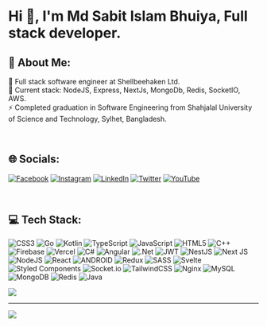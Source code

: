 # Hi 👋, I'm Md Sabit Islam Bhuiya, Full stack developer.

## 💫 About Me:

🔭 Full stack software engineer at Shellbeehaken Ltd.<br>
🌱 Current stack: NodeJS, Express, NextJs, MongoDb, Redis, SocketIO, AWS.<br>
⚡ Completed graduation in Software Engineering from Shahjalal University of Science and Technology, Sylhet, Bangladesh.<br>

<br/>

## 🌐 Socials:

[![Facebook](https://img.shields.io/badge/Facebook-%231877F2.svg?logo=Facebook&logoColor=white)](https://facebook.com/sabitislam.bhuiya) [![Instagram](https://img.shields.io/badge/Instagram-%23E4405F.svg?logo=Instagram&logoColor=white)](https://instagram.com/sabit_islam_bhuiya) [![LinkedIn](https://img.shields.io/badge/LinkedIn-%230077B5.svg?logo=linkedin&logoColor=white)](https://linkedin.com/in/md-sabit-islam-bhuiya-55a7601ab/) [![Twitter](https://img.shields.io/badge/Twitter-%231DA1F2.svg?logo=Twitter&logoColor=white)](https://twitter.com/sib_61) [![YouTube](https://img.shields.io/badge/YouTube-%23FF0000.svg?logo=YouTube&logoColor=white)](https://youtube.com/@sib_61)

<br/>

## 💻 Tech Stack:

![CSS3](https://img.shields.io/badge/css3-%231572B6.svg?style=for-the-badge&logo=css3&logoColor=white) ![Go](https://img.shields.io/badge/go-%2300ADD8.svg?style=for-the-badge&logo=go&logoColor=white) ![Kotlin](https://img.shields.io/badge/kotlin-%230095D5.svg?style=for-the-badge&logo=kotlin&logoColor=white) ![TypeScript](https://img.shields.io/badge/typescript-%23007ACC.svg?style=for-the-badge&logo=typescript&logoColor=white) ![JavaScript](https://img.shields.io/badge/javascript-%23323330.svg?style=for-the-badge&logo=javascript&logoColor=%23F7DF1E) ![HTML5](https://img.shields.io/badge/html5-%23E34F26.svg?style=for-the-badge&logo=html5&logoColor=white) ![C++](https://img.shields.io/badge/c++-%2300599C.svg?style=for-the-badge&logo=c%2B%2B&logoColor=white) ![Firebase](https://img.shields.io/badge/firebase-%23039BE5.svg?style=for-the-badge&logo=firebase) ![Vercel](https://img.shields.io/badge/vercel-%23000000.svg?style=for-the-badge&logo=vercel&logoColor=white) ![C#](https://img.shields.io/badge/c%23-%23239120.svg?style=for-the-badge&logo=c-sharp&logoColor=white) ![Angular](https://img.shields.io/badge/angular-%23DD0031.svg?style=for-the-badge&logo=angular&logoColor=white) ![.Net](https://img.shields.io/badge/.NET-5C2D91?style=for-the-badge&logo=.net&logoColor=white) ![JWT](https://img.shields.io/badge/JWT-black?style=for-the-badge&logo=JSON%20web%20tokens) ![NestJS](https://img.shields.io/badge/nestjs-%23E0234E.svg?style=for-the-badge&logo=nestjs&logoColor=white) ![Next JS](https://img.shields.io/badge/Next-black?style=for-the-badge&logo=next.js&logoColor=white) ![NodeJS](https://img.shields.io/badge/node.js-6DA55F?style=for-the-badge&logo=node.js&logoColor=white) ![React](https://img.shields.io/badge/react-%2320232a.svg?style=for-the-badge&logo=react&logoColor=%2361DAFB) ![ANDROID](https://img.shields.io/badge/android-%2320232a.svg?style=for-the-badge&logo=android&logoColor=%a4c639) ![Redux](https://img.shields.io/badge/redux-%23593d88.svg?style=for-the-badge&logo=redux&logoColor=white) ![SASS](https://img.shields.io/badge/SASS-hotpink.svg?style=for-the-badge&logo=SASS&logoColor=white) ![Svelte](https://img.shields.io/badge/svelte-%23f1413d.svg?style=for-the-badge&logo=svelte&logoColor=white) ![Styled Components](https://img.shields.io/badge/styled--components-DB7093?style=for-the-badge&logo=styled-components&logoColor=white) ![Socket.io](https://img.shields.io/badge/Socket.io-black?style=for-the-badge&logo=socket.io&badgeColor=010101) ![TailwindCSS](https://img.shields.io/badge/tailwindcss-%2338B2AC.svg?style=for-the-badge&logo=tailwind-css&logoColor=white) ![Nginx](https://img.shields.io/badge/nginx-%23009639.svg?style=for-the-badge&logo=nginx&logoColor=white) ![MySQL](https://img.shields.io/badge/mysql-%2300f.svg?style=for-the-badge&logo=mysql&logoColor=white) ![MongoDB](https://img.shields.io/badge/MongoDB-%234ea94b.svg?style=for-the-badge&logo=mongodb&logoColor=white) ![Redis](https://img.shields.io/badge/redis-%23DD0031.svg?style=for-the-badge&logo=redis&logoColor=white) ![Java](https://img.shields.io/badge/java-%23ED8B00.svg?style=for-the-badge&logo=java&logoColor=white)

![](https://github-readme-stats.vercel.app/api/top-langs/?username=sib61&theme=dark&hide_border=false&include_all_commits=true&count_private=false&layout=compact)

---

[![](https://visitcount.itsvg.in/api?id=sib61&icon=7&color=0)](https://visitcount.itsvg.in)

<!-- Proudly created with GPRM ( https://gprm.itsvg.in ) -->
